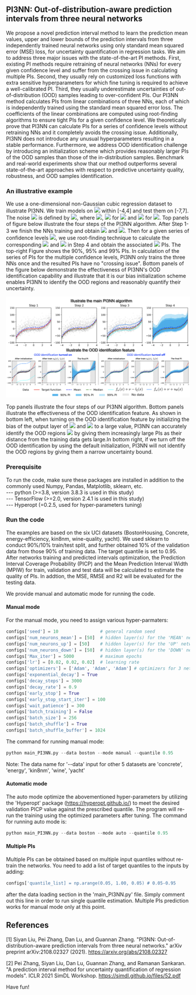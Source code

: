 ## PI3NN: Out-of-distribution-aware prediction intervals from three neural networks




We propose a novel prediction interval method to learn the prediction mean values, upper and lower bounds of the prediction intervals from three independently trained neural networks using only standard mean squared error (MSE) loss, for uncertainty quantification in regression tasks. We aim to address three major issues with the state-of-the-art PI methods. First, existing PI methods require retraining of neural networks (NNs) for every given confidence level and suffer from the crossing issue in calculating multiple PIs. Second, they usually rely on customized loss functions with extra sensitive hyperparameters for which fine tuning is required to achieve a well-calibrated PI. Third, they usually underestimate uncertainties of out-of-distribution (OOD) samples leading to over-confident PIs. Our PI3NN method calculates PIs from linear combinations of three NNs, each of which is independently trained using the standard mean squared error loss. The coefficients of the linear combinations are computed using root-finding algorithms to ensure tight PIs for a given confidence level. We theoretically prove that PI3NN can calculate PIs for a series of confidence levels without retraining NNs and it completely avoids the crossing issue. Additionally, PI3NN does not introduce any unusual hyperparameters resulting in a stable performance. Furthermore, we address OOD identification challenge by introducing an initialization scheme which provides reasonably larger PIs of the OOD samples than those of the in-distribution samples. Benchmark and real-world experiments show that our method outperforms several state-of-the-art approaches with respect to predictive uncertainty quality, robustness, and OOD samples identification.

### An illustrative example

We use a one-dimensional non-Gaussian cubic regression dataset to illustrate PI3NN. We train models on <img src="https://render.githubusercontent.com/render/math?math=y=x^3%2B\varepsilon"> within [-4,4] and test them on [-7,7]. The noise <img src="https://render.githubusercontent.com/render/math?math=\varepsilon"> is defined by <img src="https://render.githubusercontent.com/render/math?math=\varepsilon = s(\zeta)\zeta">, where <img src="https://render.githubusercontent.com/render/math?math=\zeta \sim \mathcal{N}(0,1)">, <img src="https://render.githubusercontent.com/render/math?math=s(\zeta) = 30"> for <img src="https://render.githubusercontent.com/render/math?math=\zeta \ge 0"> and <img src="https://render.githubusercontent.com/render/math?math=s(\zeta) = 10"> for <img src="https://render.githubusercontent.com/render/math?math=\zeta < 0">.
Top panels of figure below illustrate the four steps of the PI3NN algorithm. After Step 1-3 we finish the NNs training and obtain <img src="https://render.githubusercontent.com/render/math?math=f_{\omega}(x) %2B \nu - l_{\xi}(x)"> and <img src="https://render.githubusercontent.com/render/math?math=f_{\omega}(x) %2B \nu %2B u_{\theta}(x)">. Then for a given series of confidence levels <img src="https://render.githubusercontent.com/render/math?math=\gamma">, we use root-finding technique to calculate the corresponding <img src="https://render.githubusercontent.com/render/math?math=\alpha"> and <img src="https://render.githubusercontent.com/render/math?math=\beta"> in Step 4 and obtain the associated <img src="https://render.githubusercontent.com/render/math?math=\gamma"> PIs. The top-right Figure shows the 90\%, 95\% and 99\% PIs. In calculation of the series of PIs for the multiple confidence levels, PI3NN only trains the three NNs once and the resulted PIs have no "crossing issue". Bottom panels of the figure below demonstrate the effectiveness of PI3NN's OOD identification capability and illustrate that it is our bias initialization scheme enables PI3NN to identify the OOD regions and reasonably quantify their uncertainty.

<p align="center"><img src="docs/images/PI3NN_main_illustration.png" width=800 /></p>

<p align="left">
Top panels illustrate the four steps of our PI3NN algorithm. Bottom panels illustrate the effectiveness of the OOD identification feature. As shown in bottom left, when turning on the OOD identification feature by initializing the bias of the output layer of <img src="https://render.githubusercontent.com/render/math?math=u_\theta"> and <img src="https://render.githubusercontent.com/render/math?math=l_\xi"> to a large value, PI3NN can accurately identify the OOD regions <img src="https://render.githubusercontent.com/render/math?math=[-7,-4]\cup[4,7]">  by giving them increasingly large PIs as their distance from the training data gets large.In bottom right, if we turn off the OOD identification by using the default initialization, PI3NN will not identify the OOD regions by giving them a narrow uncertainty bound.
</p>


### Prerequisite
To run the code, make sure these packages are installed in addition to the commonly used Numpy, Pandas, Matplotlib, sklearn, etc. <br/>
--- python (>=3.8, version 3.8.3 is used in this study) <br/>
--- TensorFlow (>=2.0, version 2.4.1 is used in this study) <br/>
--- Hyperopt (=0.2.5, used for hyper-parameters tuning) <br/>



### Run the code
The examples are based on the six UCI datasets (BostonHousing, Concrete, energy-efficiency, kin8nm, wine-quality, yacht). We used sklearn to conduct 90%/10% train/test split, and further obtained 10% of the validation data from those 90% of training data. The target quantile is set to 0.95. After networks training and predicted intervals optimization, the Prediction Interval Coverage Probability (PICP) and the Mean Prediction Interval Width (MPIW) for train, validation and test data will be calculated to estimate the quality of PIs. In addtion, the MSE, RMSE and R2 will be evaluated for the testing data.

We provide manual and automatic mode for running the code. 
#### Manual mode
For the manual mode, you need to assign various hyper-parmaters:
```python
configs['seed'] = 10                # general random seed
configs['num_neurons_mean'] = [50]  # hidden layer(s) for the 'MEAN' network. It can be multiple layers like [50, 50]
configs['num_neurons_up'] = [50]    # hidden layer(s) for the 'UP' network
configs['num_neurons_down'] = [50]  # hidden layer(s) for the 'DOWN' network
configs['Max_iter'] = 5000          # maximum epochs
configs['lr'] = [0.02, 0.02, 0.02]  # learning rate
configs['optimizers'] = ['Adam', 'Adam', 'Adam'] # optimizers for 3 networks, which can be 'SGD' 
configs['exponential_decay'] = True 
configs['decay_steps'] = 3000
configs['decay_rate'] = 0.9
configs['early_stop'] = True
configs['early_stop_start_iter'] = 100
configs['wait_patience'] = 300
configs['batch_training'] = False 
configs['batch_size'] = 256
configs['batch_shuffle'] = True
configs['batch_shuffle_buffer'] = 1024 
```
The command for running manual mode:
```python
python main_PI3NN.py --data boston --mode manual --quantile 0.95
```
Note: The data name for '--data' input for other 5 datasets are 'concrete', 'energy', 'kin8nm', 'wine', 'yacht'

#### Automatic mode
The auto mode optimize the abovementioned hyper-parameters by utilizing the 'Hyperopt' package (https://hyperopt.github.io/) to meet the desired validation PICP value against the prescribed quantile. The program will re-run the training using the optimized parameters after tuning. The command for running auto mode is:
```python
python main_PI3NN.py --data boston --mode auto --quantile 0.95
```

#### Multiple PIs
Multiple PIs can be obtained based on multiple input quantiles without re-train the networks. You need to add a list of target quantiles to the inputs by adding:
```python
configs['quantile_list] = np.arange(0.05, 1.00, 0.05) # 0.05-0.95
```
after the data loading section in the 'main_PI3NN.py' file. Simply comment out this line in order to run single quantile estimation. Multiple PIs prediction works for manual mode only at this point. 




## References

[1] Siyan Liu, Pei Zhang, Dan Lu, and Guannan Zhang. "PI3NN: Out-of-distribution-aware prediction intervals from three neural networks." arXiv preprint arXiv:2108.02327 (2021). https://arxiv.org/abs/2108.02327

[2] Pei Zhang, Siyan Liu, Dan Lu, Guannan Zhang, and Ramanan Sankaran. "A prediction interval method for uncertainty quantification of regression models". ICLR 2021 SimDL Workshop. https://simdl.github.io/files/52.pdf


Have fun!

